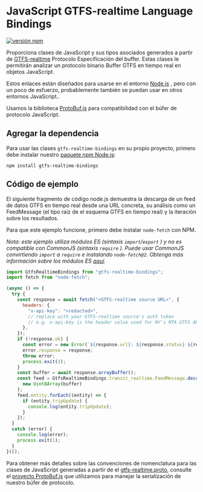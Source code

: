 # JavaScript GTFS-realtime Language Bindings

 [![versión npm](https://badge.fury.io/js/gtfs-realtime-bindings.svg)](http://badge.fury.io/js/gtfs-realtime-bindings) 
 
 Proporciona clases de JavaScript y sus tipos asociados generados a partir de 
 [GTFS-realtime](https://github.com/google/transit/tree/master/gtfs-realtime) Protocolo 
 Especificación del buffer. Estas clases le permitirán analizar un protocolo binario 
 Buffer GTFS en tiempo real en objetos JavaScript. 
 
 Estos enlaces están diseñados para usarse en el entorno [Node.js](http://nodejs.org/) 
, pero con un poco de esfuerzo, probablemente también se puedan usar en otros entornos 
 JavaScript..
 
 Usamos la biblioteca [ProtoBuf.js](https://github.com/dcodeIO/ProtoBuf.js) para 
 compatibilidad con el búfer de protocolo JavaScript. 
 
## Agregar la dependencia 
 
 Para usar las clases `gtfs-realtime-bindings` en su propio proyecto, primero debe 
 instalar nuestro [paquete npm Node.js](https://www.npmjs.com/package/gtfs-realtime-bindings): 
 
```
npm install gtfs-realtime-bindings
```
 
## Código de ejemplo 
 
 El siguiente fragmento de código node.js demuestra la descarga de un feed de datos GTFS en tiempo real 
 desde una URL concreta, su análisis como un FeedMessage (el tipo raíz de 
 el esquema GTFS en tiempo real) y la iteración sobre los resultados. 
 
 Para que este ejemplo funcione, primero debe instalar `node-fetch` con NPM. 
 
 _Nota: este ejemplo utiliza módulos ES (sintaxis `import`/`export` ) y no es compatible 
 con CommonJS (sintaxis `require` ). Puede usar CommonJS convirtiendo `import` a `require` 
 e instalando `node-fetch@2`. Obtenga más información sobre los módulos ES [aquí](https://nodejs.org/api/esm.html)._ 
 
```javascript
import GtfsRealtimeBindings from "gtfs-realtime-bindings";
import fetch from "node-fetch";

(async () => {
  try {
    const response = await fetch("<GTFS-realtime source URL>", {
      headers: {
        "x-api-key": "<redacted>",
        // replace with your GTFS-realtime source's auth token
        // e.g. x-api-key is the header value used for NY's MTA GTFS APIs
      },
    });
    if (!response.ok) {
      const error = new Error(`${response.url}: ${response.status} ${response.statusText}`);
      error.response = response;
      throw error;
      process.exit(1);
    }
    const buffer = await response.arrayBuffer();
    const feed = GtfsRealtimeBindings.transit_realtime.FeedMessage.decode(
      new Uint8Array(buffer)
    );
    feed.entity.forEach((entity) => {
      if (entity.tripUpdate) {
        console.log(entity.tripUpdate);
      }
    });
  }
  catch (error) {
    console.log(error);
    process.exit(1);
  }
})();
```
 
 Para obtener más detalles sobre las convenciones de nomenclatura para las clases de JavaScript generadas a partir de 
 el 
 [gtfs-realtime.proto](https://github.com/google/transit/blob/master/gtfs-realtime/proto/gtfs-realtime.proto), 
 consulte el [proyecto ProtoBuf.js](https://github.com/dcodeIO/ProtoBuf.js/wiki) 
 que utilizamos para manejar la serialización de nuestro búfer de protocolo. 
